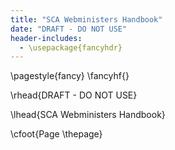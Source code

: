 ```yaml
---
title: "SCA Webministers Handbook"
date: "DRAFT - DO NOT USE"
header-includes:
  - \usepackage{fancyhdr}
---
```



\pagestyle{fancy}
\fancyhf{}

\rhead{DRAFT - DO NOT USE}

\lhead{SCA Webministers Handbook}

\cfoot{Page \thepage}

